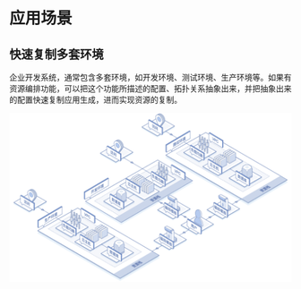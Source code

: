 # 应用场景

## 快速复制多套环境

企业开发系统，通常包含多套环境，如开发环境、测试环境、生产环境等。如果有资源编排功能，可以把这个功能所描述的配置、拓扑关系抽象出来，并把抽象出来的配置快速复制应用生成，进而实现资源的复制。

![应用场景2](https://raw.githubusercontent.com/jdclouddocs/cn/resource-orchestration/image/resource/%E5%BA%94%E7%94%A8%E5%9C%BA%E6%99%AF1.png)
